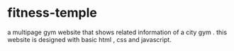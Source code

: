 # fitness-temple 
 a multipage gym website that shows related information of a city gym .
 this website is designed with basic html , css and javascript.
